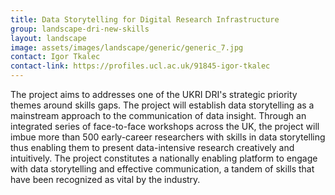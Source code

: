 ```yaml
---
title: Data Storytelling for Digital Research Infrastructure
group: landscape-dri-new-skills
layout: landscape
image: assets/images/landscape/generic/generic_7.jpg
contact: Igor Tkalec
contact-link: https://profiles.ucl.ac.uk/91845-igor-tkalec
---
```


The project aims to addresses one of the UKRI DRI's strategic priority themes around skills gaps. The project will establish data storytelling as a mainstream approach to the communication of data insight. Through an integrated series of face-to-face workshops across the UK, the project will imbue more than 500 early-career researchers with skills in data storytelling thus enabling them to present data-intensive research creatively and intuitively. The project constitutes a nationally enabling platform to engage with data storytelling and effective communication, a tandem of skills that have been recognized as vital by the industry.

